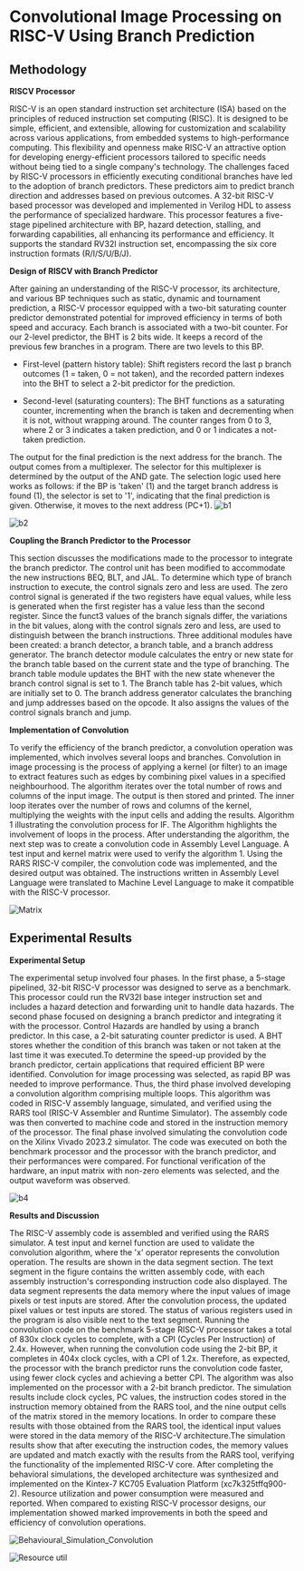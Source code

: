 # Convolutional Image Processing on RISC-V Using Branch Prediction

## Methodology ##

**RISCV Processor**

RISC-V is an open standard instruction set architecture (ISA) based on the principles of reduced instruction set computing (RISC). It is designed to be simple, efficient, and extensible, allowing for customization and scalability across various applications, from embedded systems to high-performance computing. This flexibility and openness make RISC-V an attractive option for developing energy-efficient processors tailored to specific needs without being tied to a single company's technology. The challenges faced by RISC-V processors in efficiently executing conditional branches have led to the adoption of branch predictors. These predictors aim to predict branch direction and addresses based on previous outcomes. 
A 32-bit RISC-V based processor was developed and implemented in Verilog HDL to assess the performance of specialized hardware. This processor features a five-stage pipelined architecture with BP, hazard detection, stalling, and forwarding capabilities, all enhancing its performance and efficiency. It supports the standard RV32I instruction set, encompassing the six core instruction formats (R/I/S/U/B/J).



**Design of RISCV with Branch Predictor**

After gaining an understanding of the RISC-V processor, its architecture, and various BP techniques such as static, dynamic and tournament prediction, a RISC-V processor equipped with a two-bit saturating counter predictor demonstrated potential for improved efficiency in terms of both speed and accuracy. Each branch is associated with a two-bit counter. For our 2-level predictor, the BHT is 2 bits wide. It keeps a record of the previous few branches in a program. There are two levels to this BP.
* First-level (pattern history table): Shift registers record the last p branch outcomes (1 = taken, 0 = not taken), and the recorded pattern indexes into the BHT to select a 2-bit predictor for the prediction.
    
* Second-level (saturating counters): The BHT functions as a saturating counter, incrementing when the branch is taken and decrementing when it is not, without wrapping around. The counter ranges from 0 to 3, where 2 or 3 indicates a taken prediction, and 0 or 1 indicates a not-taken prediction.

The output for the final prediction is the next address for the branch. The output comes from a multiplexer. The selector for this multiplexer is determined by the output of the AND gate. The selection logic used here works as follows: if the BP is 'taken' (1) and the target branch address is found (1), the selector is set to '1', indicating that the final prediction is given. Otherwise, it moves to the next address (PC+1).
![b1](https://github.com/user-attachments/assets/71780201-c89b-4fbc-9520-628a477125bf)

![b2](https://github.com/user-attachments/assets/a8ce7b92-4187-4bdf-b830-0627988f8a8d)

**Coupling the Branch Predictor to the Processor**

This section discusses the modifications made to the processor to integrate the branch predictor. The control unit has been modified to accommodate the new instructions BEQ, BLT, and JAL. To determine which type of branch instruction to execute, the control signals zero and less are used. The zero control signal is generated if the two registers have equal values, while less is generated when the first register has a value less than the second register. Since the funct3 values of the branch signals differ, the variations in the bit values, along with the control signals zero and less, are used to distinguish between the branch instructions. Three additional modules have been created: a branch detector, a branch table, and a branch address generator. The branch detector module calculates the entry or new state for the branch table based on the current state and the type of branching. The branch table module updates the BHT with the new state whenever the branch control signal is set to 1. The Branch table has 2-bit values, which are initially set to 0. The branch address generator calculates the branching and jump addresses based on the opcode. It also assigns the values of the control signals branch and jump.

**Implementation of Convolution**

To verify the efficiency of the branch predictor, a convolution operation was implemented, which involves several loops and branches. Convolution in image processing is the process of applying a kernel (or filter) to an image to extract features such as edges by combining pixel values in a specified neighbourhood. The algorithm iterates over the total number of rows and columns of the input image. The output is then stored and printed. The inner loop iterates over the number of rows and columns of the kernel, multiplying the weights with the input cells and adding the results. Algorithm 1 illustrating the convolution process for IF. The Algorithm highlights the involvement of loops in the process.
After understanding the algorithm, the next step was to create a convolution code in Assembly Level Language. A test input and kernel matrix were used to verify the algorithm 1. Using the RARS RISC-V compiler, the convolution code was implemented, and the desired output was obtained. The instructions written in Assembly Level Language were translated to Machine Level Language to make it compatible with the RISC-V processor.

![Matrix](https://github.com/user-attachments/assets/20e10257-9305-4fe9-a066-2158c946e7e2)

## Experimental Results

**Experimental Setup**

The experimental setup involved four phases. In the first phase, a 5-stage pipelined, 32-bit RISC-V processor was designed to serve as a benchmark. This processor could run the RV32I base integer instruction set and includes a hazard detection and forwarding unit to handle data hazards. The second phase focused on designing a branch predictor and integrating it with the processor. Control Hazards are handled by using a branch predictor. In this case, a 2-bit saturating counter predictor is used. A BHT stores whether the condition of this branch was taken or not taken at the last time it was executed.To determine the speed-up provided by the branch predictor, certain applications that required efficient BP were identified. Convolution for image processing was selected, as rapid BP was needed to improve performance. Thus, the third phase involved developing a convolution algorithm comprising multiple loops. This algorithm was coded in RISC-V assembly language, simulated, and verified using the RARS tool (RISC-V Assembler and Runtime Simulator). The assembly code was then converted to machine code and stored in the instruction memory of the processor. The final phase involved simulating the convolution code on the Xilinx Vivado 2023.2 simulator. The code was executed on both the benchmark processor and the processor with the branch predictor, and their performances were compared. For functional verification of the hardware, an input matrix with non-zero elements was selected, and the output waveform was observed.

![b4](https://github.com/user-attachments/assets/366ec200-968e-426c-90ce-d94bdea9ef6b)

**Results and Discussion**

The RISC-V assembly code is assembled and verified using the RARS simulator. A test input and kernel function are used to validate the convolution algorithm, where the 'x' operator represents the convolution operation.
The results are shown in the data segment section. The text segment in the figure contains the written assembly code, with each assembly instruction's corresponding instruction code also displayed. The data segment represents the data memory where the input values of image pixels or test inputs are stored. After the convolution process, the updated pixel values or test inputs are stored. The status of various registers used in the program is also visible next to the text segment. Running the convolution code on the benchmark 5-stage RISC-V processor takes a total of 830x clock cycles to complete, with a CPI (Cycles Per Instruction) of 2.4x. However, when running the convolution code using the 2-bit BP, it completes in 404x clock cycles, with a CPI of 1.2x. Therefore, as expected, the processor with the branch predictor runs the convolution code faster, using fewer clock cycles and achieving a better CPI. The algorithm was also implemented on the processor with a 2-bit branch predictor. The simulation results include clock cycles, PC values, the instruction codes stored in the instruction memory obtained from the RARS tool, and the nine output cells of the matrix stored in the memory locations. In order to compare these results with those obtained from the RARS tool, the identical input values were stored in the data memory of the RISC-V architecture.The simulation results show that after executing the instruction codes, the memory values are updated and match exactly with the results from the RARS tool, verifying the functionality of the implemented RISC-V core. After completing the behavioral simulations, the developed architecture was synthesized and implemented on the Kintex-7 KC705 Evaluation Platform (xc7k325tffq900-2). Resource utilization and power consumption were measured and reported. When compared to existing RISC-V processor designs, our implementation showed marked improvements in both the speed and efficiency of convolution operations.

![Behavioural_Simulation_Convolution](https://github.com/user-attachments/assets/6ecc3609-31c9-48ff-9a70-fb0f3097c003)

![Resource util](https://github.com/user-attachments/assets/a064c226-8404-4494-9e12-0a88dfc4c646)
